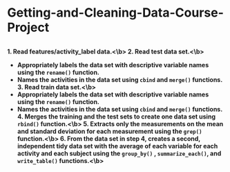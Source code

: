 # Getting-and-Cleaning-Data-Course-Project

## 

<b>1. Read features/activity_label data.<\b>
<b>2. Read test data set.<\b>
* Appropriately labels the data set with descriptive variable names 
   using the `rename()` function.
* Names the activities in the data set using `cbind` and `merge()` functions.
<b>3. Read train data set.<\b>
* Appropriately labels the data set with descriptive variable names 
   using the `rename()` function.
* Names the activities in the data set using `cbind` and `merge()` functions.
<b>4. Merges the training and the test sets to create one data set using `rbind()` function.<\b>
<b>5. Extracts only the measurements on the mean and standard deviation for each measurement
using the `grep()` function.<\b>
<b>6. From the data set in step 4, creates a second, independent tidy data set with the average of each variable for each activity and each subject using the `group_by()` , `summarize_each()`, and `write_table()` functions.<\b>
